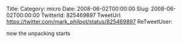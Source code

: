 Title: 
Category: micro
Date: 2008-06-02T00:00:00
Slug: 2008-06-02T00:00:00
TwitterId: 825469897
TweetUrl: https://twitter.com/mark_philpot/status/825469897
ReTweetUser: 

now the unpacking starts